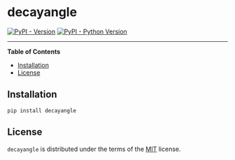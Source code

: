 # decayangle

[![PyPI - Version](https://img.shields.io/pypi/v/decayangle.svg)](https://pypi.org/project/decayangle)
[![PyPI - Python Version](https://img.shields.io/pypi/pyversions/decayangle.svg)](https://pypi.org/project/decayangle)

-----

**Table of Contents**

- [Installation](#installation)
- [License](#license)

## Installation

```console
pip install decayangle
```

## License

`decayangle` is distributed under the terms of the [MIT](https://spdx.org/licenses/MIT.html) license.
